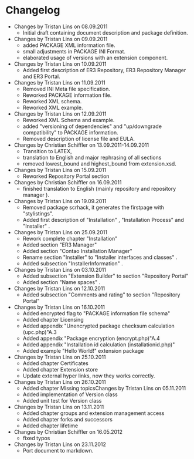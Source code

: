 Changelog
=========

* Changes by Tristan Lins on 08.09.2011
    * Initial draft containing document description and package definition.
* Changes by Tristan Lins on 09.09.2011
    * added PACKAGE XML information file.
    * small adjustments in PACKAGE INI Format.
    * elaborated usage of versions with an extension component.
* Changes by Tristan Lins on 10.09.2011
    * Added first description of ER3 Repository, ER3 Repository Manager and ER3 Portal.
* Changes by Tristan Lins on 11.09.2011
    * Removed INI Meta file specification.
    * Reworked PACKAGE information file.
    * Reworked XML schema.
    * Reworked XML example.
* Changes by Tristan Lins on 12.09.2011
    * Reworked XML Schema and example.
    * added "versioning of dependencies" and "up/downgrade compatibility" to PACKAGE information.
    * Removed description of license file and EULA.
* Changes by Christian Schiffler on 13.09.2011-14.09.2011
    * Transition to LATEX,
    * translation to English and major rephrasing of all sections
    * removed lowest_bound and highest_bound from extension.xsd.
* Changes by Tristan Lins on 15.09.2011
    * Reworked Repository Portal section
* Changes by Christian Schiffler on 16.09.2011
    * finished translation to English (mainly repository and repository manager  ).
* Changes by Tristan Lins on 19.09.2011
    * Removed package scrhack, it generates the firstpage with "stylistings".
    * Added first description of "Installation" , "Installation Process" and "Installer" .
* Changes by Tristan Lins on 25.09.2011
    * Rework complete chapter "Installation"
    * Added section "ER3 Manager"
    * Added section "Contao Installation Manager"
    * Rename section "Installer" to "Installer interfaces and classes" .
    * Added subsection "InstallerInformation" .
*  Changes by Tristan Lins on 03.10.2011
    * Added subsection "Extension Builder" to section "Repository Portal"
    * Added section "Name spaces" .
* Changes by Tristan Lins on 12.10.2011
    * Added subsection "Comments and rating" to section "Repository Portal"
* Changes by Tristan Lins on 16.10.2011
    * Added encrypted flag to "PACKAGE information file schema"
    * Added chapter Licensing
    * Added appendix "Unencrypted package checksum calculation (upc.php)"A.3
    * Added appendix "Package encryption (encrypt.php)"A.4
    * Added appendix "Installation id calculation (installationid.php)"
    * Added example "Hello World!" extension package
* Changes by Tristan Lins on 25.10.2011
    * Added chapter Certificates
    * Added chapter Extension store
    * Update external hyper links, now they works correctly.
* Changes by Tristan Lins on 26.10.2011
    * Added chapter Missing topicsChanges by Tristan Lins on 05.11.2011
    * Added implementation of Version class
    * Added unit test for Version class
* Changes by Tristan Lins on 13.11.2011
    * Added chapter groups and extension management access
    * Added chapter forks and successors
    * Added chapter lifetime
* Changes by Christian Schiffler on 16.05.2012
    * fixed typos
* Changes by Tristan Lins on 23.11.2012
    * Port document to markdown.
